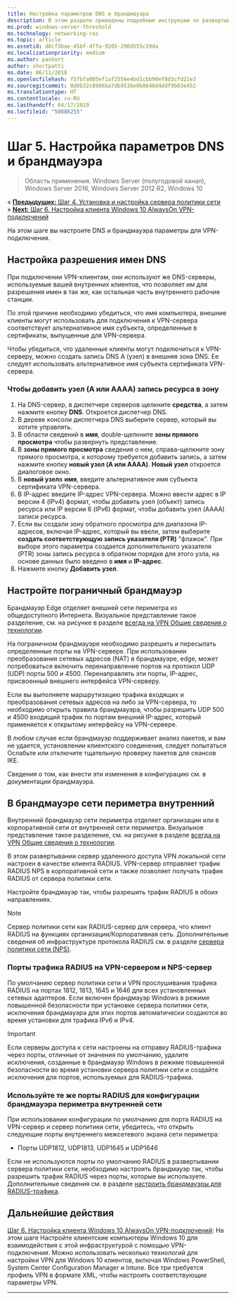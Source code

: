 ```yaml
---
title: Настройка параметров DNS и брандмауэра
description: В этом разделе приведены подробные инструкции по развертыванию AlwaysOn VPN в Windows Server 2016.
ms.prod: windows-server-threshold
ms.technology: networking-ras
ms.topic: article
ms.assetid: d8cf3bae-45bf-4ffa-9205-290d555c59da
ms.localizationpriority: medium
ms.author: pashort
author: shortpatti
ms.date: 06/11/2018
ms.openlocfilehash: f57bfa005ef1af2556e4bd1cbb90ef8d3cfd22e3
ms.sourcegitcommit: 0d0b32c8986ba7db9536e0b8648d4ddf9b03e452
ms.translationtype: HT
ms.contentlocale: ru-RU
ms.lasthandoff: 04/17/2019
ms.locfileid: "59886255"
---
```

# <a name="step-5-configure-dns-and-firewall-settings"></a>Шаг 5. Настройка параметров DNS и брандмауэра

>Область применения. Windows Server (полугодовой канал), Windows Server 2016, Windows Server 2012 R2, Windows 10

&#171;  [**Предыдущих:** Шаг 4. Установка и настройка сервера политики сети](vpn-deploy-nps.md)<br>
&#187;  [**Next:** Шаг 6. Настройка клиента Windows 10 AlwaysOn VPN-подключений](vpn-deploy-client-vpn-connections.md)

На этом шаге вы настроите DNS и брандмауэра параметры для VPN-подключения.

## <a name="configure-dns-name-resolution"></a>Настройка разрешения имен DNS

При подключении VPN-клиентам, они используют же DNS-серверы, используемые вашей внутренних клиентов, что позволяет им для разрешения имен в так же, как остальная часть внутреннего рабочие станции. 

По этой причине необходимо убедиться, что имя компьютера, внешние клиенты могут использовать для подключения к VPN-сервера соответствует альтернативное имя субъекта, определенные в сертификаты, выпущенные для VPN-сервера.

Чтобы убедиться, что удаленные клиенты могут подключиться к VPN-серверу, можно создать запись DNS A (узел) в внешняя зона DNS. Ее следует использовать альтернативное имя субъекта сертификата VPN-сервера.


### <a name="to-add-a-host-a-or-aaaa-resource-record-to-a-zone"></a>Чтобы добавить узел \(A или AAAA\) запись ресурса в зону

1. На DNS-сервер, в диспетчере серверов щелкните **средства**, а затем нажмите кнопку **DNS**. Откроется диспетчер DNS.
2. В дереве консоли диспетчера DNS выберите сервер, который вы хотите управлять.
3. В области сведений в **имя**, double\-щелкните **зоны прямого просмотра** чтобы развернуть представление.
4. В **зоны прямого просмотра** сведения о нем, справа\-щелкните зону прямого просмотра, к которому требуется добавить запись, а затем нажмите кнопку **новый узел \(A или AAAA\)**. **Новый узел** откроется диалоговое окно.
5. В **новый узел**в **имя**, введите альтернативное имя субъекта сертификата VPN-сервера.
6. В IP-адрес введите IP-адрес VPN-сервера. Можно ввести адрес в IP версии 4 (IPv4) формат, чтобы добавить узел \(объект\) запись ресурса или IP версии 6 \(IPv6\) формат, чтобы добавить узел \(AAAA\) записи ресурса.
7. Если вы создали зону обратного просмотра для диапазона IP-адресов, включая IP-адрес, который вы ввели, затем выберите **создать соответствующую запись указателя (PTR)** "флажок".  При выборе этого параметра создается дополнительного указателя \(PTR\) зоны запись ресурса в обратном порядке для этого узла, на основе данных было введено в **имя** и **IP-адрес**.
8. Нажмите кнопку **Добавить узел**.

## <a name="configure-the-edge-firewall"></a>Настройте пограничный брандмауэр

Брандмауэр Edge отделяет внешней сети периметра из общедоступного Интернета. Визуальное представление такое разделение, см. на рисунке в разделе [всегда на VPN Общие сведения о технологии](../always-on-vpn-technology-overview.md).

На пограничном брандмауэре необходимо разрешить и пересылать определенные порты на VPN-сервере. При использовании преобразования сетевых адресов \(NAT\) в брандмауэре, edge, может потребоваться включить перенаправление портов на протокол UDP \(UDP\) порты 500 и 4500. Перенаправлять эти порты, IP-адрес, присвоенный внешнего интерфейса VPN-серверу.

Если вы выполняете маршрутизацию трафика входящих и преобразования сетевых адресов на либо за VPN-сервера, то необходимо открыть правила брандмауэра, чтобы разрешить UDP 500 и 4500 входящий трафик по портам внешний IP-адрес, который применяется к открытому интерфейсу на VPN-сервере.

В любом случае если брандмауэр поддерживает анализ пакетов, и вам не удается, установлении клиентского соединения, следует попытаться Ослабьте или отключите тщательную проверку пакетов для сеансов IKE.

Сведения о том, как внести эти изменения в конфигурацию см. в документации брандмауэра.

## <a name="configure-the-internal-perimeter-network-firewall"></a>В брандмауэре сети периметра внутренний

Внутренний брандмауэр сети периметра отделяет организации или в корпоративной сети от внутренней сети периметра. Визуальное представление такое разделение, см. на рисунке в разделе [всегда на VPN Общие сведения о технологии](../always-on-vpn-technology-overview.md).

В этом развертывании сервер удаленного доступа VPN локальной сети настроен в качестве клиента RADIUS.  VPN-сервер отправляет трафик RADIUS NPS в корпоративной сети и также позволяет получать трафик RADIUS от сервера политики сети.

Настройте брандмауэр так, чтобы разрешить трафик RADIUS в обоих направлениях.


>[!NOTE]
>Сервер политики сети как RADIUS-сервер для сервера, что клиент RADIUS на функциях организации/Корпоративная сеть. Дополнительные сведения об инфраструктуре протокола RADIUS см. в разделе [сервера политики сети (NPS)](../../../../../networking/technologies/nps/nps-top.md).

### <a name="radius-traffic-ports-on-the-vpn-server-and-nps-server"></a>Порты трафика RADIUS на VPN-сервером и NPS-сервер

По умолчанию сервер политики сети и VPN прослушивания трафика RADIUS на портах 1812, 1813, 1645 и 1646 для всех установленных сетевых адаптеров. Если включен брандмауэр Windows в режиме повышенной безопасности при установке сервера политики сети, исключения брандмауэра для этих портов автоматически создаются во время установки для трафика IPv6 и IPv4.

>[!IMPORTANT]
>Если серверы доступа к сети настроены на отправку RADIUS-трафика через порты, отличные от значения по умолчанию, удалите исключения, созданные в брандмауэр Windows в режиме повышенной безопасности во время установки сервера политики сети и создайте исключения для портов, используемых для RADIUS-трафика.

### <a name="use-the-same-radius-ports-for-the-internal-perimeter-network-firewall-configuration"></a>Используйте те же порты RADIUS для конфигурации брандмауэра периметра внутренней сети

При использовании конфигурации по умолчанию для порта RADIUS на VPN-сервер и сервер политики сети, убедитесь, что открыть следующие порты внутреннего межсетевого экрана сети периметра:

- Порты UDP1812, UDP1813, UDP1645 и UDP1646

Если не используются порты по умолчанию RADIUS в развертывании сервера политики сети, необходимо настроить брандмауэр так, чтобы разрешить трафик RADIUS через порты, которые вы используете. Дополнительные сведения см. в разделе [настроить брандмауэры для RADIUS-трафика](../../../../../networking/technologies/nps/nps-firewalls-configure.md).

## <a name="next-step"></a>Дальнейшие действия
[Шаг 6. Настройка клиента Windows 10 AlwaysOn VPN-подключений](vpn-deploy-client-vpn-connections.md): На этом шаге Настройте клиентские компьютеры Windows 10 для взаимодействия с этой инфраструктурой с помощью VPN-подключения. Можно использовать несколько технологий для настройки VPN для Windows 10 клиентов, включая Windows PowerShell, System Center Configuration Manager и Intune. Все три требуется профиль VPN в формате XML, чтобы настроить соответствующие параметры VPN. 

---
